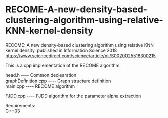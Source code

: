 # RECOME-A-new-density-based-clustering-algorithm-using-relative-KNN-kernel-density
RECOME: A new density-based clustering algorithm using relative KNN kernel density, published in Information Science 2018
https://www.sciencedirect.com/science/article/pii/S0020025518300215


This is a cpp implementation of the RECOME algorithm.

head.h       ---- Common declearation    
graphDefinition.cpp  ---- Graph structure definition     
main.cpp ---- RECOME algorithm 

FJDD.cpp      ---- FJDD algorithm for the parameter alpha extraction

Requirements:   
C++03
